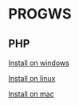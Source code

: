 # PROGWS

## PHP

[Install on windows](https://www.sitepoint.com/how-to-install-php-on-windows/)

[Install on linux](https://thishosting.rocks/install-php-on-ubuntu/)

[Install on mac](https://tecadmin.net/install-php-macos/)
